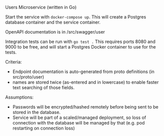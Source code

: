 Users Microservice
(written in Go)

Start the service with `docker-compose up`. This will create a Postgres database container and the service container.

OpenAPI documentation is in /src/swagger/user

Integration tests can be run with `go test .` This requires ports 8080 and 9000 to be free, and will start a Postgres Docker container to use for the tests.

Criteria:
- Endpoint documentation is auto-generated from proto definitions (in src/proto/user)
- names are stored twice (as-entered and in lowercase) to enable faster text searching of those fields. 

Assumptions:
- Passwords will be encrypted/hashed remotely before being sent to be stored in the database.
- Service will be part of a scaled/managed deployment, so loss of connection with the database will be managed by that (e.g. pod restarting on connection loss)
